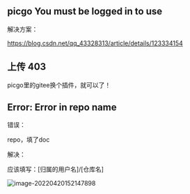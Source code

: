 ## picgo You must be logged in to use

解决方案：

https://blog.csdn.net/qq_43328313/article/details/123334154

## 上传 403

picgo里的gitee换个插件，就可以了！

## Error: Error in repo name

错误：

repo，填了doc

解决：

应该填写：[归属的用户名]/[仓库名]

![image-20220420152147898](https://gitee.com/yt46767/doc/raw/master/image-20220420152147898.png)